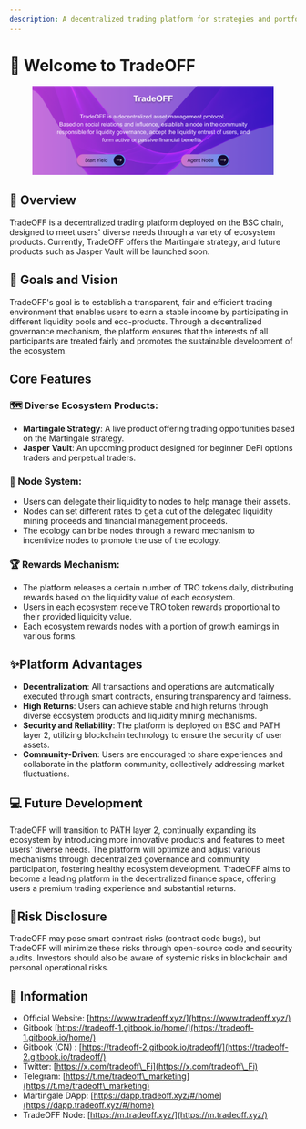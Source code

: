 ```yaml
---
description: A decentralized trading platform for strategies and portfolios
---
```


# 👋 Welcome to TradeOFF

<figure><img src=".gitbook/assets/image.png" alt=""><figcaption></figcaption></figure>

## 👀 Overview

TradeOFF is a decentralized trading platform deployed on the BSC chain, designed to meet users' diverse needs through a variety of ecosystem products. Currently, TradeOFF offers the Martingale strategy, and future products such as Jasper Vault will be launched soon.

## 🎯 Goals and Vision

TradeOFF's goal is to establish a transparent, fair and efficient trading environment that enables users to earn a stable income by participating in different liquidity pools and eco-products. Through a decentralized governance mechanism, the platform ensures that the interests of all participants are treated fairly and promotes the sustainable development of the ecosystem.

## Core Features

### **🗺️ Diverse Ecosystem Products:**

* **Martingale Strategy**: A live product offering trading opportunities based on the Martingale strategy.
* **Jasper Vault**: An upcoming product designed for beginner DeFi options traders and perpetual traders.

### **📶 Node System:**

* Users can delegate their liquidity to nodes to help manage their assets.
* Nodes can set different rates to get a cut of the delegated liquidity mining proceeds and financial management proceeds.
* The ecology can bribe nodes through a reward mechanism to incentivize nodes to promote the use of the ecology.

### **🏆 Rewards Mechanism:**

* The platform releases a certain number of TRO tokens daily, distributing rewards based on the liquidity value of each ecosystem.
* Users in each ecosystem receive TRO token rewards proportional to their provided liquidity value.
* Each ecosystem rewards nodes with a portion of growth earnings in various forms.

## ✨Platform Advantages

* **Decentralization**: All transactions and operations are automatically executed through smart contracts, ensuring transparency and fairness.
* **High Returns**: Users can achieve stable and high returns through diverse ecosystem products and liquidity mining mechanisms.
* **Security and Reliability**: The platform is deployed on BSC and PATH layer 2, utilizing blockchain technology to ensure the security of user assets.
* **Community-Driven**: Users are encouraged to share experiences and collaborate in the platform community, collectively addressing market fluctuations.

## 💻 Future Development

TradeOFF will transition to PATH layer 2, continually expanding its ecosystem by introducing more innovative products and features to meet users' diverse needs. The platform will optimize and adjust various mechanisms through decentralized governance and community participation, fostering healthy ecosystem development. TradeOFF aims to become a leading platform in the decentralized finance space, offering users a premium trading experience and substantial returns.

## 🚨Risk Disclosure

TradeOFF may pose smart contract risks (contract code bugs), but TradeOFF will minimize these risks through open-source code and security audits. Investors should also be aware of systemic risks in blockchain and personal operational risks.

## 📃 Information

* Official Website: [https://www.tradeoff.xyz/](https://www.tradeoff.xyz/)
* Gitbook  [https://tradeoff-1.gitbook.io/home/](https://tradeoff-1.gitbook.io/home/)
* Gitbook (CN) : [https://tradeoff-2.gitbook.io/tradeoff/](https://tradeoff-2.gitbook.io/tradeoff/)
* Twitter: [https://x.com/tradeoff\_Fi](https://x.com/tradeoff\_Fi)
* Telegram: [https://t.me/tradeoff\_marketing](https://t.me/tradeoff\_marketing)
* Martingale DApp: [https://dapp.tradeoff.xyz/#/home](https://dapp.tradeoff.xyz/#/home)
* TradeOFF Node: [https://m.tradeoff.xyz/](https://m.tradeoff.xyz/)
